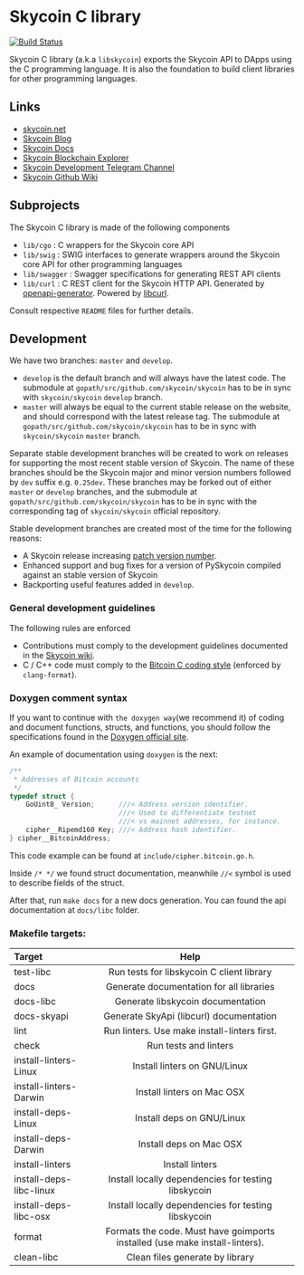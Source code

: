 
[](https://user-images.githubusercontent.com/26845312/32426705-d95cb988-c281-11e7-9463-a3fce8076a72.png)

# Skycoin C library

[![Build Status](https://travis-ci.org/skycoin/libskycoin.svg)](https://travis-ci.org/skycoin/libskycoin)

Skycoin C library (a.k.a `libskycoin`) exports the Skycoin API to DApps using the C programming language.
It is also the foundation to build client libraries for other programming languages.

## Links

* [skycoin.net](https://www.skycoin.net)
* [Skycoin Blog](https://www.skycoin.net/blog)
* [Skycoin Docs](https://www.skycoin.net/docs)
* [Skycoin Blockchain Explorer](https://explorer.skycoin.net)
* [Skycoin Development Telegram Channel](https://t.me/skycoindev)
* [Skycoin Github Wiki](https://github.com/skycoin/skycoin/wiki)

## Subprojects

The Skycoin C library is made of the following components

- `lib/cgo`     : C wrappers for the Skycoin core API
- `lib/swig`    : SWIG interfaces to generate wrappers around the Skycoin core API for other programming languages
- `lib/swagger` : Swagger specifications for generating REST API clients
- `lib/curl`    : C REST client for the Skycoin HTTP API. Generated by [openapi-generator](https://github.com/OpenAPITools/openapi-generator). Powered by [libcurl](https://curl.haxx.se/libcurl/c/).

Consult respective `README` files for further details.

## Development

We have two branches: `master` and `develop`.

- `develop` is the default branch and will always have the latest code.
  The submodule at `gopath/src/github.com/skycoin/skycoin` has to be
  in sync with `skycoin/skycoin` `develop` branch.
- `master` will always be equal to the current stable release on the website, and should correspond with the latest release tag.
  The submodule at `gopath/src/github.com/skycoin/skycoin` has to be
  in sync with `skycoin/skycoin` `master` branch.

Separate stable development branches will be created to work on releases for supporting the
most recent stable version of Skycoin. The name of these branches should be the Skycoin
major and minor version numbers followed by `dev` suffix e.g. `0.25dev`.
These branches may be forked out of either `master` or `develop` branches, and 
the submodule at `gopath/src/github.com/skycoin/skycoin` has to be
in sync with the corresponding tag of `skycoin/skycoin` official repository.

Stable development branches are created most of the time for the following reasons:

- A Skycoin release increasing [patch version number](https://semver.org/).
- Enhanced support and bug fixes for a version of PySkycoin compiled against an
  stable version of Skycoin
- Backporting useful features added in `develop`.

### General development guidelines

The following rules are enforced

- Contributions must comply to the development guidelines documented in the [Skycoin wiki](https://github.com/skycoin/skycoin/wiki).
- C / C++ code must comply to the [Bitcoin C coding style](https://github.com/bitcoin/bitcoin/blob/master/doc/developer-notes.md#coding-style-c) (enforced by `clang-format`).

### Doxygen comment syntax

If you want to continue with `the doxygen way`(we recommend it) of coding and document functions, structs, and functions, you should follow the specifications found in the [Doxygen official site](http://www.doxygen.nl/manual/docblocks.html).

An example of documentation using `doxygen` is the next:

```c
/**
 * Addresses of Bitcoin accounts
 */
typedef struct {
    GoUint8_ Version;      ///< Address version identifier.
                           ///< Used to differentiate testnet
                           ///< vs mainnet addresses, for instance.
    cipher__Ripemd160 Key; ///< Address hash identifier.
} cipher__BitcoinAddress;
```
This code example can be found at `include/cipher.bitcoin.go.h`.

Inside `/* */`  we found struct documentation, meanwhile `//<` symbol is used to describe fields of the struct.

After that, run `make docs` for a new docs generation. You can found the api documentation at `docs/libc` folder.

### Makefile targets:

|Target                        |Help|
| :-------------               | :----------: | 
|test-libc                     |Run tests for libskycoin C client library|
|docs                          |Generate documentation for all libraries|
|docs-libc                     |Generate libskycoin documentation|
|docs-skyapi                   |Generate SkyApi (libcurl) documentation|
|lint                          |Run linters. Use make install-linters first.|
|check                         |Run tests and linters|
|install-linters-Linux         |Install linters on GNU/Linux|
|install-linters-Darwin        |Install linters on Mac OSX|
|install-deps-Linux            |Install deps on GNU/Linux|
|install-deps-Darwin           |Install deps on Mac OSX|
|install-linters               |Install linters|
|install-deps-libc-linux       |Install locally dependencies for testing libskycoin|
|install-deps-libc-osx         |Install locally dependencies for testing libskycoin|
|format                        |Formats the code. Must have goimports installed (use make install-linters).|
|clean-libc                    |Clean files generate by library|

